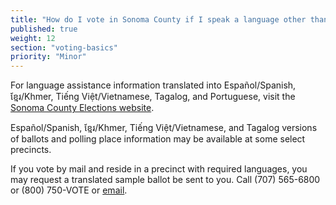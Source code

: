 ```yaml
---
title: "How do I vote in Sonoma County if I speak a language other than English?"
published: true
weight: 12
section: "voting-basics"
priority: "Minor"
---
```


For language assistance information translated into Español/Spanish, ខ្មែរ/Khmer, Tiếng Việt/Vietnamese, Tagalog, and Portuguese, visit the [Sonoma County Elections website](https://sonomacounty.ca.gov/CRA/Registrar-of-Voters/Language-Assistance/).

Español/Spanish, ខ្មែរ/Khmer, Tiếng Việt/Vietnamese, and Tagalog versions of ballots and polling place information may be available at some select precincts.  

If you vote by mail and reside in a precinct with required languages, you may request a translated sample ballot be sent to you. Call (707) 565-6800 or (800) 750-VOTE or [email](mailto:rov-absentee@sonoma-county.org). 